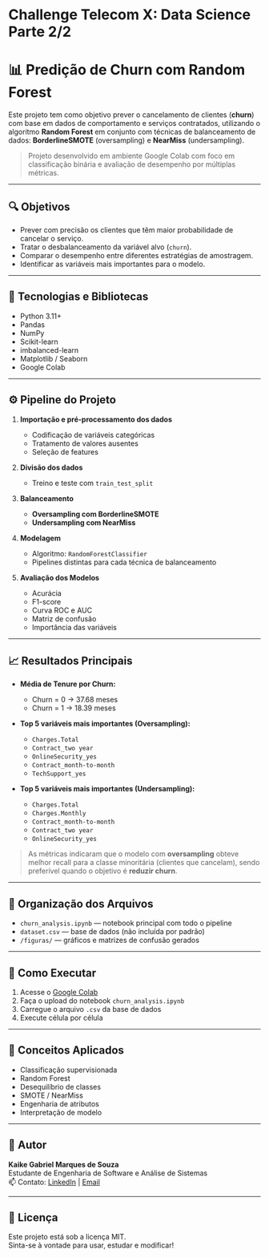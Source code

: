 # Challenge Telecom X: Data Science Parte 2/2

# 📊 Predição de Churn com Random Forest

Este projeto tem como objetivo prever o cancelamento de clientes (**churn**) com base em dados de comportamento e serviços contratados, utilizando o algoritmo **Random Forest** em conjunto com técnicas de balanceamento de dados: **BorderlineSMOTE** (oversampling) e **NearMiss** (undersampling).

> Projeto desenvolvido em ambiente Google Colab com foco em classificação binária e avaliação de desempenho por múltiplas métricas.

---

## 🔍 Objetivos

- Prever com precisão os clientes que têm maior probabilidade de cancelar o serviço.
- Tratar o desbalanceamento da variável alvo (`churn`).
- Comparar o desempenho entre diferentes estratégias de amostragem.
- Identificar as variáveis mais importantes para o modelo.

---

## 🧰 Tecnologias e Bibliotecas

- Python 3.11+
- Pandas
- NumPy
- Scikit-learn
- imbalanced-learn
- Matplotlib / Seaborn
- Google Colab

---

## ⚙️ Pipeline do Projeto

1. **Importação e pré-processamento dos dados**
   - Codificação de variáveis categóricas
   - Tratamento de valores ausentes
   - Seleção de features

2. **Divisão dos dados**
   - Treino e teste com `train_test_split`

3. **Balanceamento**
   - **Oversampling com BorderlineSMOTE**
   - **Undersampling com NearMiss**

4. **Modelagem**
   - Algoritmo: `RandomForestClassifier`
   - Pipelines distintas para cada técnica de balanceamento

5. **Avaliação dos Modelos**
   - Acurácia
   - F1-score
   - Curva ROC e AUC
   - Matriz de confusão
   - Importância das variáveis

---

## 📈 Resultados Principais

- **Média de Tenure por Churn:**
  - Churn = 0 → 37.68 meses
  - Churn = 1 → 18.39 meses

- **Top 5 variáveis mais importantes (Oversampling):**
  - `Charges.Total`
  - `Contract_two year`
  - `OnlineSecurity_yes`
  - `Contract_month-to-month`
  - `TechSupport_yes`

- **Top 5 variáveis mais importantes (Undersampling):**
  - `Charges.Total`
  - `Charges.Monthly`
  - `Contract_month-to-month`
  - `Contract_two year`
  - `OnlineSecurity_yes`

> As métricas indicaram que o modelo com **oversampling** obteve melhor recall para a classe minoritária (clientes que cancelam), sendo preferível quando o objetivo é **reduzir churn**.

---

## 📁 Organização dos Arquivos

- `churn_analysis.ipynb` — notebook principal com todo o pipeline
- `dataset.csv` — base de dados (não incluída por padrão)
- `/figuras/` — gráficos e matrizes de confusão gerados

---

## 🚀 Como Executar

1. Acesse o [Google Colab](https://colab.research.google.com/)
2. Faça o upload do notebook `churn_analysis.ipynb`
3. Carregue o arquivo `.csv` da base de dados
4. Execute célula por célula

---

## 🧠 Conceitos Aplicados

- Classificação supervisionada
- Random Forest
- Desequilíbrio de classes
- SMOTE / NearMiss
- Engenharia de atributos
- Interpretação de modelo

---

## 📌 Autor

**Kaike Gabriel Marques de Souza**  
Estudante de Engenharia de Software e Análise de Sistemas  
📫 Contato: [LinkedIn](https://www.linkedin.com/in/seu-perfil) | [Email](mailto:kaike@example.com)

---

## 📄 Licença

Este projeto está sob a licença MIT.  
Sinta-se à vontade para usar, estudar e modificar!

